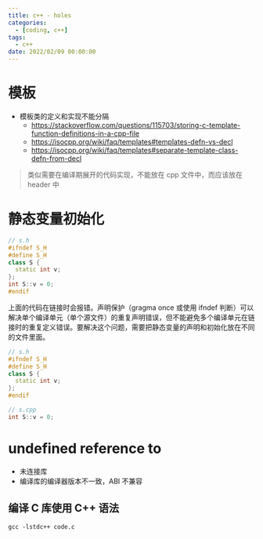 ```yaml
---
title: c++ - holes
categories: 
  - [coding, c++]
tags:
  - c++
date: 2022/02/09 00:00:00
---
```


# 模板

- 模板类的定义和实现不能分隔
  - https://stackoverflow.com/questions/115703/storing-c-template-function-definitions-in-a-cpp-file
  - https://isocpp.org/wiki/faq/templates#templates-defn-vs-decl
  - https://isocpp.org/wiki/faq/templates#separate-template-class-defn-from-decl

> 类似需要在编译期展开的代码实现，不能放在 cpp 文件中，而应该放在 header 中

# 静态变量初始化

```c++
// s.h
#ifndef S_H
#define S_H
class S {
  static int v;
};
int S::v = 0;
#endif
```

上面的代码在链接时会报错。声明保护（gragma once 或使用 ifndef 判断）可以解决单个编译单元（单个源文件）的重复声明错误，但不能避免多个编译单元在链接时的重复定义错误。要解决这个问题，需要把静态变量的声明和初始化放在不同的文件里面。

```c++
// s.h
#ifndef S_H
#define S_H
class S {
  static int v;
};
#endif

// s.cpp
int S::v = 0;
```

# undefined reference to

- 未连接库
- 编译库的编译器版本不一致，ABI 不兼容

## 编译 C 库使用 C++ 语法

```shell
gcc -lstdc++ code.c
```

